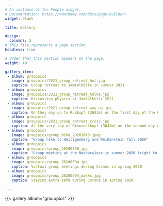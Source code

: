 ```yaml
---
# An instance of the People widget.
# Documentation: https://wowchemy.com/docs/page-builder/
widget: blank

title: Gallery

design:
  columns: 2
# This file represents a page section.
headless: true

# Order that this section appears on the page.
weight: 40

gallery_item:
 - album: grouppics
   image: grouppics/2021_group_retreat_hut.jpg
   caption: Group retreat to Jamtalhütte in summer 2021 
 - album: grouppics
   image: grouppics/2021_group_retreat_talks.jpg
   caption: Discussing physics at Jamtalhütte 2021
 - album: grouppics
   image: grouppics/2021_group_retreat_way_up.jpg
   caption: On they way up to Rußkopf (2693m) on the first day of the Group retreat 2021
 - album: grouppics
   image: grouppics/2021_group_retreat_cross.jpg
   caption: At the very top of Grenzeckkopf (3048m) on the second day of the Group retreat 2021
 - album: grouppics
   image: grouppics/group_hike_20201010.jpeg
   caption: "Group hike to Heiligenberg and Weißenstein fall 2020"
 - album: grouppics
   image: grouppics/group_20200730.jpg
   caption: "Group meeting at the Neckarwiese in summer 2020 (right to left: Martin, Adrian, Leander, Niklas, Moritz, Robert, Bjarne, Peter, Sebastian)"
 - album: grouppics
   image: grouppics/group_20200504.jpg
   caption: Virtual group meetings during Corona in spring 2020
 - album: grouppics
   image: grouppics/group_20200504_masks.jpg
   caption: Staying extra safe during Corona in spring 2020
   
---
```


{{< gallery album="grouppics" >}}
